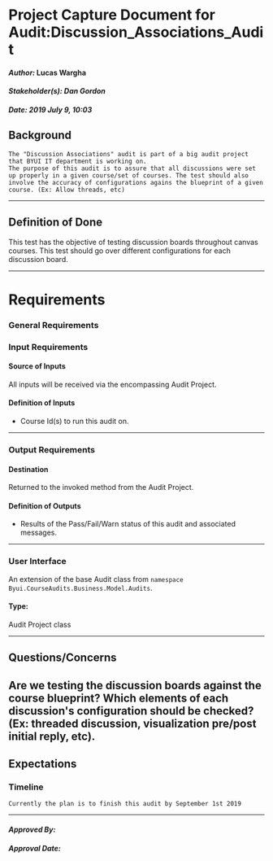 # Project Capture Document for Audit:Discussion_Associations_Audit 
#### *Author:* Lucas Wargha
#### *Stakeholder(s): Dan Gordon*
#### *Date: 2019 July 9, 10:03*

## Background

    The "Discussion Associations" audit is part of a big audit project that BYUI IT department is working on. 
    The purpose of this audit is to assure that all discussions were set up properly in a given course/set of courses. The test should also involve the accuracy of configurations agains the blueprint of a given course. (Ex: Allow threads, etc) 

-----

## Definition of Done

   This test has the objective of testing discussion boards throughout canvas courses. This test should go over different configurations for each discussion board. 

-----

# Requirements

### General Requirements
<!-- What counts as pass/fail/warn? -->
### Input Requirements
#### Source of Inputs
All inputs will be received via the encompassing Audit Project.

#### Definition of Inputs
<!-- TBD: do not fill out just yet -->
- Course Id(s) to run this audit on.
---

### Output Requirements
#### Destination
Returned to the invoked method from the Audit Project.

#### Definition of Outputs
<!-- TBD: do not fill out just yet -->
- Results of the Pass/Fail/Warn status of this audit and associated messages.
---

### User Interface
An extension of the base Audit class from `namespace Byui.CourseAudits.Business.Model.Audits`.
#### Type:
Audit Project class

-----

## Questions/Concerns

  Are we testing the discussion boards against the course blueprint? Which elements of each discussion's configuration should be checked? (Ex: threaded discussion, visualization pre/post initial reply, etc).
-----

## Expectations
### Timeline
<!-- What is the deadline? 2019 Sep 1? -->
<!-- What priority is this audit? -->

    Currently the plan is to finish this audit by September 1st 2019
-----

#### *Approved By:* 
#### *Approval Date:*
